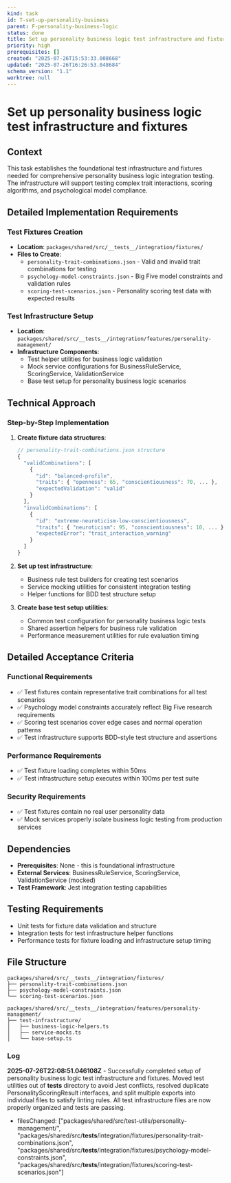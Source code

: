 ```yaml
---
kind: task
id: T-set-up-personality-business
parent: F-personality-business-logic
status: done
title: Set up personality business logic test infrastructure and fixtures
priority: high
prerequisites: []
created: "2025-07-26T15:53:33.008668"
updated: "2025-07-26T16:26:53.048684"
schema_version: "1.1"
worktree: null
---
```


# Set up personality business logic test infrastructure and fixtures

## Context

This task establishes the foundational test infrastructure and fixtures needed for comprehensive personality business logic integration testing. The infrastructure will support testing complex trait interactions, scoring algorithms, and psychological model compliance.

## Detailed Implementation Requirements

### Test Fixtures Creation

- **Location**: `packages/shared/src/__tests__/integration/fixtures/`
- **Files to Create**:
  - `personality-trait-combinations.json` - Valid and invalid trait combinations for testing
  - `psychology-model-constraints.json` - Big Five model constraints and validation rules
  - `scoring-test-scenarios.json` - Personality scoring test data with expected results

### Test Infrastructure Setup

- **Location**: `packages/shared/src/__tests__/integration/features/personality-management/`
- **Infrastructure Components**:
  - Test helper utilities for business logic validation
  - Mock service configurations for BusinessRuleService, ScoringService, ValidationService
  - Base test setup for personality business logic scenarios

## Technical Approach

### Step-by-Step Implementation

1. **Create fixture data structures**:

   ```typescript
   // personality-trait-combinations.json structure
   {
     "validCombinations": [
       {
         "id": "balanced-profile",
         "traits": { "openness": 65, "conscientiousness": 70, ... },
         "expectedValidation": "valid"
       }
     ],
     "invalidCombinations": [
       {
         "id": "extreme-neuroticism-low-conscientiousness",
         "traits": { "neuroticism": 95, "conscientiousness": 10, ... },
         "expectedError": "trait_interaction_warning"
       }
     ]
   }
   ```

2. **Set up test infrastructure**:
   - Business rule test builders for creating test scenarios
   - Service mocking utilities for consistent integration testing
   - Helper functions for BDD test structure setup

3. **Create base test setup utilities**:
   - Common test configuration for personality business logic tests
   - Shared assertion helpers for business rule validation
   - Performance measurement utilities for rule evaluation timing

## Detailed Acceptance Criteria

### Functional Requirements

- ✅ Test fixtures contain representative trait combinations for all test scenarios
- ✅ Psychology model constraints accurately reflect Big Five research requirements
- ✅ Scoring test scenarios cover edge cases and normal operation patterns
- ✅ Test infrastructure supports BDD-style test structure and assertions

### Performance Requirements

- ✅ Test fixture loading completes within 50ms
- ✅ Test infrastructure setup executes within 100ms per test suite

### Security Requirements

- ✅ Test fixtures contain no real user personality data
- ✅ Mock services properly isolate business logic testing from production services

## Dependencies

- **Prerequisites**: None - this is foundational infrastructure
- **External Services**: BusinessRuleService, ScoringService, ValidationService (mocked)
- **Test Framework**: Jest integration testing capabilities

## Testing Requirements

- Unit tests for fixture data validation and structure
- Integration tests for test infrastructure helper functions
- Performance tests for fixture loading and infrastructure setup timing

## File Structure

```
packages/shared/src/__tests__/integration/fixtures/
├── personality-trait-combinations.json
├── psychology-model-constraints.json
└── scoring-test-scenarios.json

packages/shared/src/__tests__/integration/features/personality-management/
├── test-infrastructure/
│   ├── business-logic-helpers.ts
│   ├── service-mocks.ts
│   └── base-setup.ts
```

### Log

**2025-07-26T22:08:51.046108Z** - Successfully completed setup of personality business logic test infrastructure and fixtures. Moved test utilities out of **tests** directory to avoid Jest conflicts, resolved duplicate PersonalityScoringResult interfaces, and split multiple exports into individual files to satisfy linting rules. All test infrastructure files are now properly organized and tests are passing.

- filesChanged: ["packages/shared/src/test-utils/personality-management/", "packages/shared/src/__tests__/integration/fixtures/personality-trait-combinations.json", "packages/shared/src/__tests__/integration/fixtures/psychology-model-constraints.json", "packages/shared/src/__tests__/integration/fixtures/scoring-test-scenarios.json"]

